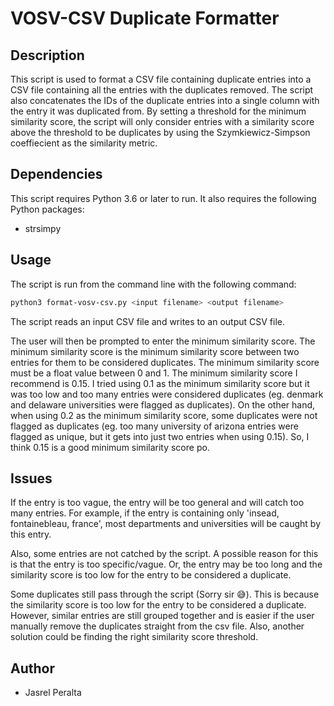 # VOSV-CSV Duplicate Formatter

## Description

This script is used to format a CSV file containing duplicate entries into a CSV file containing all the entries with the duplicates removed. The script also concatenates the IDs of the duplicate entries into a single column with the entry it was duplicated from. By setting a threshold for the minimum similarity score, the script will only consider entries with a similarity score above the threshold to be duplicates by using the Szymkiewicz-Simpson coeffiecient as the similarity metric.

## Dependencies

This script requires Python 3.6 or later to run. It also requires the following Python packages:

* strsimpy

## Usage

The script is run from the command line with the following command:

``` bash
python3 format-vosv-csv.py <input filename> <output filename>

```

The script reads an input CSV file and writes to an output CSV file.

The user will then be prompted to enter the minimum similarity score. The minimum similarity score is the minimum similarity score between two entries for them to be considered duplicates. The minimum similarity score must be a float value between 0 and 1. The minimum similarity score I recommend is 0.15. I tried using 0.1 as the minimum similarity score but it was too low and too many entries were considered duplicates (eg. denmark and delaware universities were flagged as duplicates). On the other hand, when using 0.2 as the minimum similarity score, some duplicates were not flagged as duplicates (eg. too many university of arizona entries were flagged as unique, but it gets into just two entries when using 0.15). So, I think 0.15 is a good minimum similarity score po.

## Issues

If the entry is too vague, the entry will be too general and will catch too many entries. For example, if the entry is containing only 'insead, fontainebleau, france', most departments and universities will be caught by this entry.

Also, some entries are not catched by the script. A possible reason for this is that the entry is too specific/vague. Or, the entry may be too long and the similarity score is too low for the entry to be considered a duplicate.

Some duplicates still pass through the script (Sorry sir 😅). This is because the similarity score is too low for the entry to be considered a duplicate. However, similar entries are still grouped together and is easier if the user manually remove the duplicates straight from the csv file. Also, another solution could be finding the right similarity score threshold.

## Author

* Jasrel Peralta
